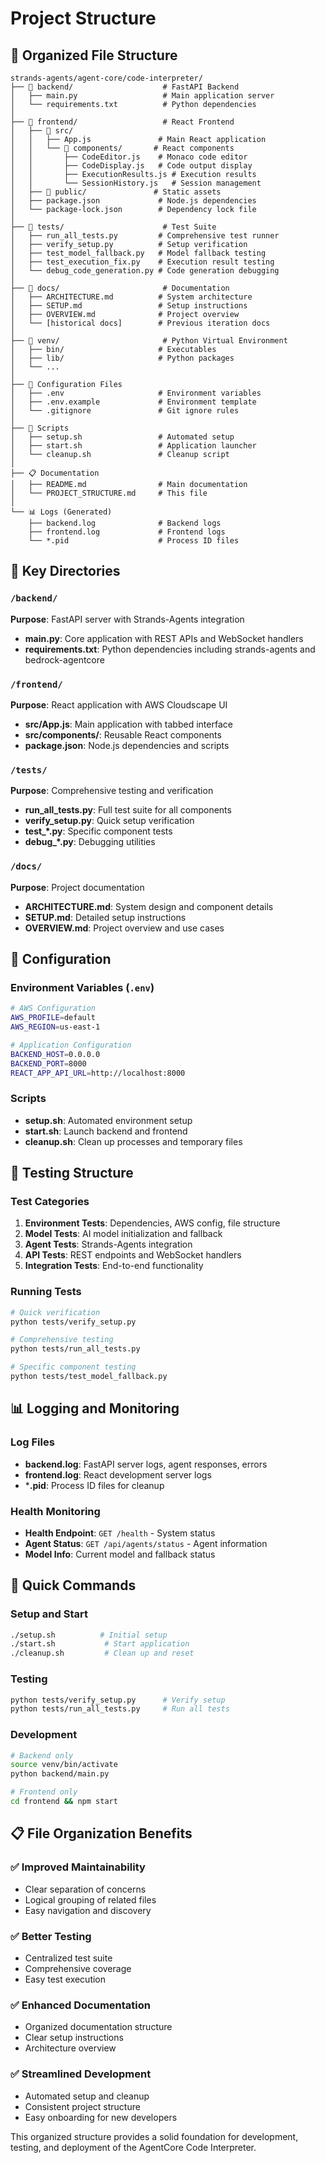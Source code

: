 # Project Structure

## 📁 Organized File Structure

```
strands-agents/agent-core/code-interpreter/
├── 📂 backend/                    # FastAPI Backend
│   ├── main.py                   # Main application server
│   └── requirements.txt          # Python dependencies
│
├── 📂 frontend/                   # React Frontend
│   ├── 📂 src/
│   │   ├── App.js               # Main React application
│   │   └── 📂 components/       # React components
│   │       ├── CodeEditor.js    # Monaco code editor
│   │       ├── CodeDisplay.js   # Code output display
│   │       ├── ExecutionResults.js # Execution results
│   │       └── SessionHistory.js   # Session management
│   ├── 📂 public/               # Static assets
│   ├── package.json             # Node.js dependencies
│   └── package-lock.json        # Dependency lock file
│
├── 📂 tests/                      # Test Suite
│   ├── run_all_tests.py         # Comprehensive test runner
│   ├── verify_setup.py          # Setup verification
│   ├── test_model_fallback.py   # Model fallback testing
│   ├── test_execution_fix.py    # Execution result testing
│   └── debug_code_generation.py # Code generation debugging
│
├── 📂 docs/                       # Documentation
│   ├── ARCHITECTURE.md          # System architecture
│   ├── SETUP.md                 # Setup instructions
│   ├── OVERVIEW.md              # Project overview
│   └── [historical docs]        # Previous iteration docs
│
├── 📂 venv/                       # Python Virtual Environment
│   ├── bin/                     # Executables
│   ├── lib/                     # Python packages
│   └── ...
│
├── 🔧 Configuration Files
│   ├── .env                     # Environment variables
│   ├── .env.example             # Environment template
│   └── .gitignore               # Git ignore rules
│
├── 🚀 Scripts
│   ├── setup.sh                 # Automated setup
│   ├── start.sh                 # Application launcher
│   └── cleanup.sh               # Cleanup script
│
├── 📋 Documentation
│   ├── README.md                # Main documentation
│   └── PROJECT_STRUCTURE.md     # This file
│
└── 📊 Logs (Generated)
    ├── backend.log              # Backend logs
    ├── frontend.log             # Frontend logs
    └── *.pid                    # Process ID files
```

## 🎯 Key Directories

### `/backend/`
**Purpose**: FastAPI server with Strands-Agents integration
- **main.py**: Core application with REST APIs and WebSocket handlers
- **requirements.txt**: Python dependencies including strands-agents and bedrock-agentcore

### `/frontend/`
**Purpose**: React application with AWS Cloudscape UI
- **src/App.js**: Main application with tabbed interface
- **src/components/**: Reusable React components
- **package.json**: Node.js dependencies and scripts

### `/tests/`
**Purpose**: Comprehensive testing and verification
- **run_all_tests.py**: Full test suite for all components
- **verify_setup.py**: Quick setup verification
- **test_*.py**: Specific component tests
- **debug_*.py**: Debugging utilities

### `/docs/`
**Purpose**: Project documentation
- **ARCHITECTURE.md**: System design and component details
- **SETUP.md**: Detailed setup instructions
- **OVERVIEW.md**: Project overview and use cases

## 🔧 Configuration

### Environment Variables (`.env`)
```bash
# AWS Configuration
AWS_PROFILE=default
AWS_REGION=us-east-1

# Application Configuration
BACKEND_HOST=0.0.0.0
BACKEND_PORT=8000
REACT_APP_API_URL=http://localhost:8000
```

### Scripts
- **setup.sh**: Automated environment setup
- **start.sh**: Launch backend and frontend
- **cleanup.sh**: Clean up processes and temporary files

## 🧪 Testing Structure

### Test Categories
1. **Environment Tests**: Dependencies, AWS config, file structure
2. **Model Tests**: AI model initialization and fallback
3. **Agent Tests**: Strands-Agents integration
4. **API Tests**: REST endpoints and WebSocket handlers
5. **Integration Tests**: End-to-end functionality

### Running Tests
```bash
# Quick verification
python tests/verify_setup.py

# Comprehensive testing
python tests/run_all_tests.py

# Specific component testing
python tests/test_model_fallback.py
```

## 📊 Logging and Monitoring

### Log Files
- **backend.log**: FastAPI server logs, agent responses, errors
- **frontend.log**: React development server logs
- ***.pid**: Process ID files for cleanup

### Health Monitoring
- **Health Endpoint**: `GET /health` - System status
- **Agent Status**: `GET /api/agents/status` - Agent information
- **Model Info**: Current model and fallback status

## 🚀 Quick Commands

### Setup and Start
```bash
./setup.sh          # Initial setup
./start.sh           # Start application
./cleanup.sh         # Clean up and reset
```

### Testing
```bash
python tests/verify_setup.py      # Verify setup
python tests/run_all_tests.py     # Run all tests
```

### Development
```bash
# Backend only
source venv/bin/activate
python backend/main.py

# Frontend only
cd frontend && npm start
```

## 📋 File Organization Benefits

### ✅ **Improved Maintainability**
- Clear separation of concerns
- Logical grouping of related files
- Easy navigation and discovery

### ✅ **Better Testing**
- Centralized test suite
- Comprehensive coverage
- Easy test execution

### ✅ **Enhanced Documentation**
- Organized documentation structure
- Clear setup instructions
- Architecture overview

### ✅ **Streamlined Development**
- Automated setup and cleanup
- Consistent project structure
- Easy onboarding for new developers

This organized structure provides a solid foundation for development, testing, and deployment of the AgentCore Code Interpreter.
